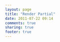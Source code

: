 ```yaml
---
layout: page
title: "Render Partial"
date: 2011-07-22 09:14
comments: true
sharing: true
footer: true
---
```

